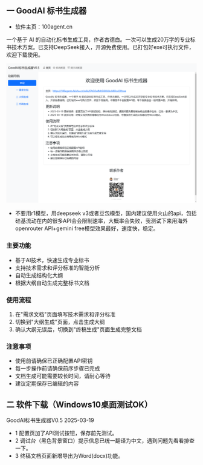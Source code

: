 ## 一 GoodAI 标书生成器
- 软件主页：100agent.cn

一个基于 AI 的自动化标书生成工具，作者古德白。一次可以生成20万字的专业标书技术方案。已支持DeepSeek接入，开源免费使用。已打包好exe可执行文件，欢迎下载使用。

<img src="d61b7a08-1a45-4e10-9881-73c36c8999ff.png" width="700"> 

- 不要用r1模型，用deepseek v3或者豆包模型，国内建议使用火山的api，包括硅基流动在内的很多API会会限制速率，大概率会失败，我测试下来用海外openrouter API+gemini free模型效果最好，速度快，稳定。

### 主要功能
- 基于AI技术，快速生成专业标书
- 支持技术需求和评分标准的智能分析
- 自动生成结构化大纲
- 根据大纲自动生成完整标书文档

### 使用流程
1. 在"需求文档"页面填写技术需求和评分标准
2. 切换到"大纲生成"页面，点击生成大纲
3. 确认大纲无误后，切换到"终稿生成"页面生成完整文档

### 注意事项
- 使用前请确保已正确配置API密钥
- 每一步操作前请确保前序步骤已完成
- 文档生成可能需要较长时间，请耐心等待
- 建议定期保存已编辑的内容

## 二 软件下载（Windows10桌面测试OK） 

GoodAI标书生成器V0.5 2025-03-19
- 1 配置页加了API测试按钮，保存前先测试。
- 2 调试台（黑色背景窗口）提示信息已统一翻译为中文，遇到问题先看看排查一下。
- 3 终稿文档页面新增导出为Word(docx)功能。
